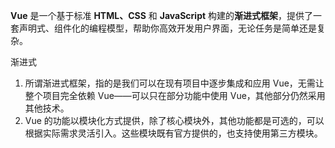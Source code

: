 **Vue** 是一个基于标准 **HTML、CSS** 和 **JavaScript** 构建的**渐进式框架**，提供了一套声明式、组件化的编程模型，帮助你高效开发用户界面，无论任务是简单还是复杂。



渐进式

1. 所谓渐进式框架，指的是我们可以在现有项目中逐步集成和应用 Vue，无需让整个项目完全依赖 Vue——可以只在部分功能中使用 Vue，其他部分仍然采用其他技术。
2. Vue 的功能以模块化方式提供，除了核心模块外，其他功能都是可选的，可以根据实际需求灵活引入。这些模块既有官方提供的，也支持使用第三方模块。



